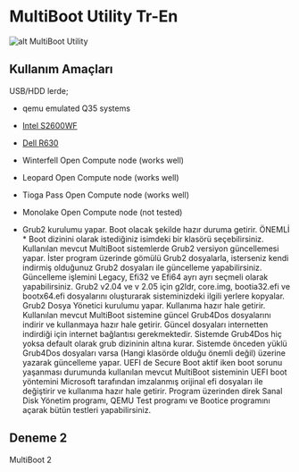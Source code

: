 # MultiBoot Utility Tr-En


![alt MultiBoot Utility](https://github.com/MultiBoot-Utility/MultiBoot-Utility/blob/master/MultiBoot%20Utility/MultiBoot_Utility_1_Tr.PNG)

## Kullanım Amaçları

USB/HDD lerde;

* qemu emulated Q35 systems
* [Intel S2600WF](https://trmm.net/S2600wf)
* [Dell R630](https://trmm.net/NERF)
* Winterfell Open Compute node (works well)
* Leopard Open Compute node (works well)
* Tioga Pass Open Compute node (works well)
* Monolake Open Compute node (not tested)

* Grub2 kurulumu yapar. Boot olacak şekilde hazır duruma getirir.
 ÖNEMLİ * Boot dizinini olarak istediğiniz isimdeki bir klasörü seçebilirsiniz.
Kullanılan mevcut MultiBoot sistemlerde Grub2 versiyon güncellemesi yapar.
İster program üzerinde gömülü Grub2 dosyalarla, isterseniz kendi indirmiş olduğunuz Grub2 dosyaları ile güncelleme yapabilirsiniz.
Güncelleme işlemini Legacy, Efi32 ve Efi64 ayrı ayrı seçmeli olarak yapabilirsiniz.
Grub2 v2.04 ve v 2.05 için g2ldr, core.img, bootia32.efi ve bootx64.efi dosyalarını oluşturarak sisteminizdeki ilgili yerlere kopyalar.
Grub2 Dosya Yönetici kurulumu yapar. Kullanıma hazır hale getirir.
Kullanılan mevcut MultiBoot sistemine güncel Grub4Dos dosyalarını indirir ve kullanmaya hazır hale getirir.
Güncel dosyaları internetten indirdiği için internet bağlantısı gerekmektedir.
Sistemde Grub4Dos hiç yoksa default olarak grub dizininin altına kurar.
Sistemde önceden yüklü Grub4Dos dosyaları varsa (Hangi klasörde olduğu önemli değil) üzerine yazarak güncelleme yapar.
UEFI de Secure Boot aktif iken boot sorunu yaşanması durumunda kullanılan mevcut MultiBoot sisteminin UEFI boot yöntemini Microsoft tarafından imzalanmış orijinal efi dosyaları ile değiştirir ve kullanıma hazır hale getirir.
Program üzerinden direk Sanal Disk Yönetim programı, QEMU Test programı ve Bootice programını açarak bütün testleri yapabilirsiniz.

## Deneme 2

MultiBoot 2